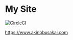 # My Site

[![CircleCI](https://circleci.com/gh/sakai-akinobu/mysite.svg?style=svg)](https://circleci.com/gh/sakai-akinobu/mysite)

https://www.akinobusakai.com
